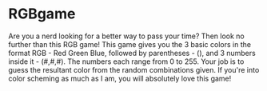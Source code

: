 # RGBgame
Are you a nerd looking for a better way to pass your time? Then look no further than this RGB game! This game gives you the 3 basic colors 
in the format RGB - Red Green Blue, followed by parentheses - (), and 3 numbers inside it - (#,#,#). The numbers each range from 0 to
255. Your job is to guess the resultant color from the random combinations given. If you're into color scheming as much as I am, you will
absolutely love this game!
